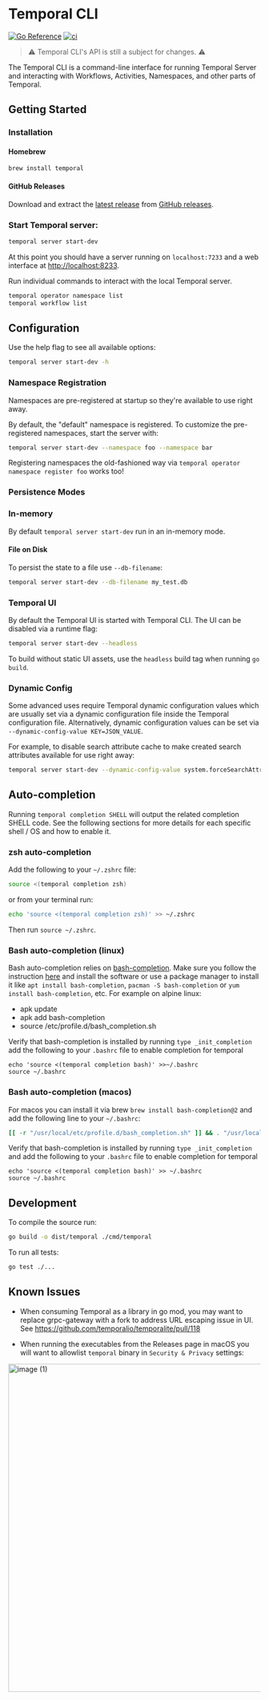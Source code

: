 # Temporal CLI

[![Go Reference](https://pkg.go.dev/badge/github.com/temporalio/cli.svg)](https://pkg.go.dev/github.com/temporalio/cli)
[![ci](https://github.com/temporalio/cli/actions/workflows/ci.yml/badge.svg)](https://github.com/temporalio/cli/actions/workflows/ci.yml)

> ⚠️ Temporal CLI's API is still a subject for changes. ⚠️

The Temporal CLI is a command-line interface for running Temporal Server and interacting with Workflows, Activities, Namespaces, and other parts of Temporal.

## Getting Started

### Installation

#### Homebrew

`brew install temporal`

#### GitHub Releases

Download and extract the [latest release](https://github.com/temporalio/cli/releases/latest) from [GitHub releases](https://github.com/temporalio/cli/releases).

### Start Temporal server:

```bash
temporal server start-dev
```

At this point you should have a server running on `localhost:7233` and a web interface at <http://localhost:8233>.

Run individual commands to interact with the local Temporal server.

```bash
temporal operator namespace list
temporal workflow list
```

## Configuration

Use the help flag to see all available options:

```bash
temporal server start-dev -h
```

### Namespace Registration

Namespaces are pre-registered at startup so they're available to use right away.

By default, the "default" namespace is registered. To customize the pre-registered namespaces, start the server with:

```bash
temporal server start-dev --namespace foo --namespace bar
```

Registering namespaces the old-fashioned way via `temporal operator namespace register foo` works too!

### Persistence Modes

### In-memory

By default `temporal server start-dev` run in an in-memory mode.

#### File on Disk

To persist the state to a file use `--db-filename`:

```bash
temporal server start-dev --db-filename my_test.db
```

### Temporal UI

By default the Temporal UI is started with Temporal CLI. The UI can be disabled via a runtime flag:

```bash
temporal server start-dev --headless
```

To build without static UI assets, use the `headless` build tag when running `go build`.

### Dynamic Config

Some advanced uses require Temporal dynamic configuration values which are usually set via a dynamic configuration file inside the Temporal configuration file. Alternatively, dynamic configuration values can be set via `--dynamic-config-value KEY=JSON_VALUE`.

For example, to disable search attribute cache to make created search attributes available for use right away:

```bash
temporal server start-dev --dynamic-config-value system.forceSearchAttributesCacheRefreshOnRead=true
```

## Auto-completion

Running `temporal completion SHELL` will output the related completion SHELL code. See the following
sections for more details for each specific shell / OS and how to enable it.

### zsh auto-completion

Add the following to your `~/.zshrc` file:

```sh
source <(temporal completion zsh)
```

or from your terminal run:

```sh
echo 'source <(temporal completion zsh)' >> ~/.zshrc
```

Then run `source ~/.zshrc`.

### Bash auto-completion (linux)

Bash auto-completion relies on [bash-completion](https://github.com/scop/bash-completion#installation). Make sure
you follow the instruction [here](https://github.com/scop/bash-completion#installation) and install the software or
use a package manager to install it like `apt install bash-completion`, `pacman -S bash-completion` or `yum install bash-completion`, etc. For example
on alpine linux:

-   apk update
-   apk add bash-completion
-   source /etc/profile.d/bash_completion.sh

Verify that bash-completion is installed by running `type _init_completion` add the following to your `.bashrc`
file to enable completion for temporal

```
echo 'source <(temporal completion bash)' >>~/.bashrc
source ~/.bashrc
```

### Bash auto-completion (macos)

For macos you can install it via brew `brew install bash-completion@2` and add the following line to
your `~/.bashrc`:

```sh
[[ -r "/usr/local/etc/profile.d/bash_completion.sh" ]] && . "/usr/local/etc/profile.d/bash_completion.sh"
```

Verify that bash-completion is installed by running `type _init_completion` and add the following to your `.bashrc`
file to enable completion for temporal

```
echo 'source <(temporal completion bash)' >> ~/.bashrc
source ~/.bashrc
```

## Development

To compile the source run:

```bash
go build -o dist/temporal ./cmd/temporal
```

To run all tests:

```bash
go test ./...
```

## Known Issues

- When consuming Temporal as a library in go mod, you may want to replace grpc-gateway with a fork to address URL escaping issue in UI. See <https://github.com/temporalio/temporalite/pull/118>

- When running the executables from the Releases page in macOS you will want to allowlist `temporal` binary in `Security & Privacy` settings:

<img width="654" alt="image (1)" src="https://user-images.githubusercontent.com/11838981/203155541-f33395f9-9ed2-4d53-a4ac-c61098cf19ef.png">
